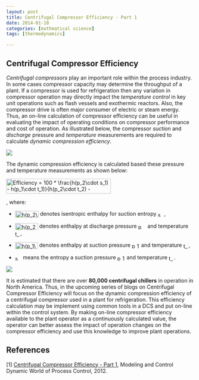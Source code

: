 ```yaml
---
layout: post
title: Centrifugal Compressor Efficiency - Part 1
date: 2014-01-10
categories: [mathmatical science]
tags: [thermodynamics]

---
```


<script type="text/javascript"  src="http://cdn.mathjax.org/mathjax/latest/MathJax.js?config=TeX-AMS-MML_HTMLorMML"></script>

Centrifugal Compressor Efficiency
--


*Centrifugal compressors* play an important role within the process industry. In some cases compressor capacity may determine the throughput of a plant. If a compressor is used for refrigeration then any variation in compressor operation may directly impact the *temperature control* in key unit operations such as flash vessels and exothermic reactors. Also, the compressor drive is often major consumer of electric or steam energy. Thus, an on-line calculation of compressor efficiency can be useful in evaluating the impact of operating conditions on compressor performance and cost of operation. As illustrated below, the compressor *suction* and *discharge* pressure and *temperature* measurements are required to calculate *dynamic compression efficiency*.

![](http://sungsoo.github.com/images/measurements-efficiency.jpg)

The dynamic compression efficiency is calculated based these pressure and temperature measurements as shown below:

<img src="http://www.sciweavers.org/tex2img.php?eq=Efficiency%20%3D%20100%20%2A%20%5Cfrac%7Bh%28p_2%5Ccdot%20s_1%29%20-%20h%28p_1%5Ccdot%20t_1%29%7D%7Bh%28p_2%5Ccdot%20t_2%29%20-%20h%28p_1%5Ccdot%20t_1%29%7D&bc=White&fc=Black&im=png&fs=12&ff=fourier&edit=0" align="center" border="0" alt="Efficiency = 100 * \frac{h(p_2\cdot s_1) - h(p_1\cdot t_1)}{h(p_2\cdot t_2) - h(p_1\cdot t_1)}" width="281" height="40" />

, where:

* <img src="http://www.sciweavers.org/tex2img.php?eq=h%28p_2%5Ccdot%20s_1%29&bc=White&fc=Black&im=png&fs=12&ff=fourier&edit=0" align="center" border="0" alt="h(p_2\cdot s_1)" width="63" height="18" /> denotes isentropic enthalpy for suction entropy <img src="http://www.sciweavers.org/tex2img.php?eq=s_1&bc=White&fc=Black&im=png&fs=12&ff=fourier&edit=0" align="center" border="0" alt="s_1" width="17" height="13" />,

* <img src="http://www.sciweavers.org/tex2img.php?eq=h%28p_2%5Ccdot%20t_2%29&bc=White&fc=Black&im=png&fs=12&ff=fourier&edit=0" align="center" border="0" alt="h(p_2\cdot t_2)" width="61" height="18" /> denotes enthalpy at discharge pressure <img src="http://www.sciweavers.org/tex2img.php?eq=p_2&bc=White&fc=Black&im=png&fs=12&ff=fourier&edit=0" align="center" border="0" alt="p_2" width="21" height="14" /> and temperature <img src="http://www.sciweavers.org/tex2img.php?eq=t_2&bc=White&fc=Black&im=png&fs=12&ff=fourier&edit=0" align="center" border="0" alt="t_2" width="14" height="15" />, 
* <img src="http://www.sciweavers.org/tex2img.php?eq=h%28p_1%5Ccdot%20t_1%29&bc=White&fc=Black&im=png&fs=12&ff=fourier&edit=0" align="center" border="0" alt="h(p_1\cdot t_1)" width="61" height="18" /> denotes enthalpy at suction pressure <img src="http://www.sciweavers.org/tex2img.php?eq=p_1&bc=White&fc=Black&im=png&fs=12&ff=fourier&edit=0" align="center" border="0" alt="p_1" width="21" height="14" /> and temperature <img src="http://www.sciweavers.org/tex2img.php?eq=t_1&bc=White&fc=Black&im=png&fs=12&ff=fourier&edit=0" align="center" border="0" alt="t_1" width="14" height="15" />, 
* <img src="http://www.sciweavers.org/tex2img.php?eq=s_1&bc=White&fc=Black&im=png&fs=12&ff=fourier&edit=0" align="center" border="0" alt="s_1" width="17" height="13" /> means the entropy a suction pressure <img src="http://www.sciweavers.org/tex2img.php?eq=p_1&bc=White&fc=Black&im=png&fs=12&ff=fourier&edit=0" align="center" border="0" alt="p_1" width="21" height="14" /> and temperature <img src="http://www.sciweavers.org/tex2img.php?eq=t_1&bc=White&fc=Black&im=png&fs=12&ff=fourier&edit=0" align="center" border="0" alt="t_1" width="14" height="15" />.

![](http://sungsoo.github.com/images/efficiency-equation.jpg)

It is estimated that there are over **80,000 centrifugal chillers** in operation in North America. Thus, in the upcoming series of blogs on Centrifugal Compressor Efficiency will focus on the dynamic compression efficiency of a centrifugal compressor used in a plant for refrigeration. This efficiency calculation may be implement using common tools in a DCS and put on-line within the control system. By making on-line compressor efficiency available to the plant operator as a continuously calculated value, the operator can better assess the impact of operation changes on the compressor efficiency and use this knowledge to improve plant operations.


References
--

[1] [Centrifugal Compressor Efficiency - Part 1](http://modelingandcontrol.com/2012/01/centrifugal-compressor-efficiency-–-part-1/), Modeling and Control Dynamic World of Process Control, 2012.